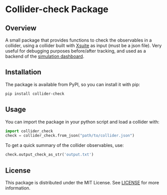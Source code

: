 # Collider-check Package



## Overview

A small package that provides functions to check the observables in a collider, using a collider built with [Xsuite](https://github.com/xsuite) as input (must be a json file). Very useful for debugging purposes before/after tracking, and used as a backend of the [simulation dashboard](https://github.com/ColasDroin/simulation-dashboard).

## Installation

The package is available from PyPI, so you can install it with pip:

```bash
pip install collider-check
```

## Usage

You can import the package in your python script and load a collider with:

```python
import collider_check
check = collider_check.from_json("path/to/collider.json")
```

To get a quick summary of the collider observables, use:

```python
check.output_check_as_str('output.txt')
```

## License

This package is distributed under the MIT License. See [LICENSE](LICENSE) for more information.
